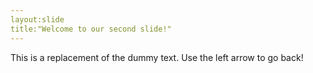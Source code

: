 ```yaml
---
layout:slide
title:"Welcome to our second slide!"
---
```

This is a replacement of the dummy text.
Use the left arrow to go back!
